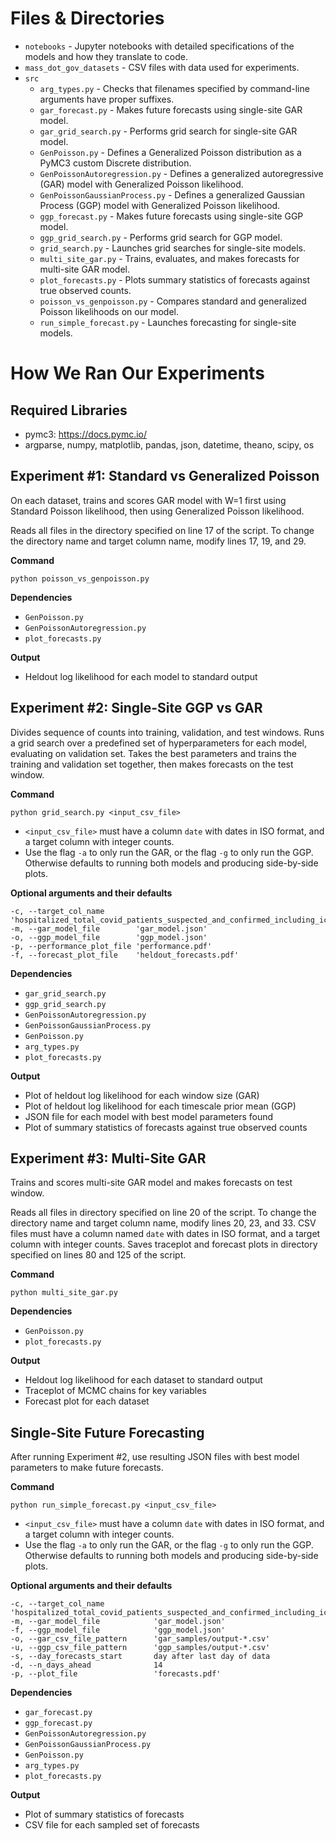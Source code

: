 Files & Directories
===================

- `notebooks` - Jupyter notebooks with detailed specifications of the models and how they translate to code.
- `mass_dot_gov_datasets` - CSV files with data used for experiments.
- `src`
  - `arg_types.py` - Checks that filenames specified by command-line arguments have proper suffixes.
  - `gar_forecast.py` - Makes future forecasts using single-site GAR model.
  - `gar_grid_search.py` - Performs grid search for single-site GAR model.
  - `GenPoisson.py` - Defines a Generalized Poisson distribution as a PyMC3 custom Discrete distribution.
  - `GenPoissonAutoregression.py` - Defines a generalized autoregressive (GAR) model with Generalized Poisson likelihood.
  - `GenPoissonGaussianProcess.py` - Defines a generalized Gaussian Process (GGP) model with Generalized Poisson likelihood.
  - `ggp_forecast.py` - Makes future forecasts using single-site GGP model.
  - `ggp_grid_search.py` - Performs grid search for GGP model.
  - `grid_search.py` - Launches grid searches for single-site models.
  - `multi_site_gar.py` - Trains, evaluates, and makes forecasts for multi-site GAR model.
  - `plot_forecasts.py` - Plots summary statistics of forecasts against true observed counts.
  - `poisson_vs_genpoisson.py` - Compares standard and generalized Poisson likelihoods on our model.
  - `run_simple_forecast.py` - Launches forecasting for single-site models.

How We Ran Our Experiments
==========================
Required Libraries
---------
- pymc3: https://docs.pymc.io/
- argparse, numpy, matplotlib, pandas, json, datetime, theano, scipy, os

Experiment #1: Standard vs Generalized Poisson
-------------
On each dataset, trains and scores GAR model with W=1 first using Standard Poisson likelihood, then using Generalized Poisson likelihood.

Reads all files in the directory specified on line 17 of the script. To change the directory name and target column name, modify lines 17, 19, and 29.

**Command**

`python poisson_vs_genpoisson.py`

**Dependencies**

- `GenPoisson.py`
- `GenPoissonAutoregression.py`
- `plot_forecasts.py`

**Output**

- Heldout log likelihood for each model to standard output

Experiment #2: Single-Site GGP vs GAR
-------------
Divides sequence of counts into training, validation, and test windows. Runs a grid search over a predefined set of hyperparameters for each model, evaluating on validation set. Takes the best parameters and trains the training and validation set together, then makes forecasts on the test window.

**Command**

`python grid_search.py <input_csv_file>`
- `<input_csv_file>` must have a column `date` with dates in ISO format, and a target column with integer counts.
- Use the flag `-a` to only run the GAR, or the flag `-g` to only run the GGP. Otherwise defaults to running both models and producing side-by-side plots.

**Optional arguments and their defaults**

    -c, --target_col_name       'hospitalized_total_covid_patients_suspected_and_confirmed_including_icu'
    -m, --gar_model_file        'gar_model.json'
    -o, --ggp_model_file        'ggp_model.json'
    -p, --performance_plot_file 'performance.pdf'
    -f, --forecast_plot_file    'heldout_forecasts.pdf'

**Dependencies**

- `gar_grid_search.py`
- `ggp_grid_search.py`
- `GenPoissonAutoregression.py`
- `GenPoissonGaussianProcess.py`
- `GenPoisson.py`
- `arg_types.py`
- `plot_forecasts.py`

**Output**

- Plot of heldout log likelihood for each window size (GAR)
- Plot of heldout log likelihood for each timescale prior mean (GGP)
- JSON file for each model with best model parameters found
- Plot of summary statistics of forecasts against true observed counts

Experiment #3: Multi-Site GAR
-------------
Trains and scores multi-site GAR model and makes forecasts on test window.

Reads all files in directory specified on line 20 of the script. To change the directory name and target column name, modify lines 20, 23, and 33. CSV files must have a column named `date` with dates in ISO format, and a target column with integer counts. Saves traceplot and forecast plots in directory specified on lines 80 and 125 of the script.

**Command**

`python multi_site_gar.py`

**Dependencies**

- `GenPoisson.py`
- `plot_forecasts.py`

**Output**

- Heldout log likelihood for each dataset to standard output
- Traceplot of MCMC chains for key variables
- Forecast plot for each dataset

Single-Site Future Forecasting
------------------------------
After running Experiment #2, use resulting JSON files with best model parameters to make future forecasts.

**Command**

`python run_simple_forecast.py <input_csv_file>`
- `<input_csv_file>` must have a column `date` with dates in ISO format, and a target column with integer counts.
- Use the flag `-a` to only run the GAR, or the flag `-g` to only run the GGP. Otherwise defaults to running both models and producing side-by-side plots.

**Optional arguments and their defaults**

    -c, --target_col_name           'hospitalized_total_covid_patients_suspected_and_confirmed_including_icu'
    -m, --gar_model_file            'gar_model.json'
    -f, --ggp_model_file            'ggp_model.json'
    -o, --gar_csv_file_pattern      'gar_samples/output-*.csv'
    -u, --ggp_csv_file_pattern      'ggp_samples/output-*.csv'
    -s, --day_forecasts_start       day after last day of data
    -d, --n_days_ahead              14
    -p, --plot_file                 'forecasts.pdf'

**Dependencies**

- `gar_forecast.py`
- `ggp_forecast.py`
- `GenPoissonAutoregression.py`
- `GenPoissonGaussianProcess.py`
- `GenPoisson.py`
- `arg_types.py`
- `plot_forecasts.py`

**Output**

- Plot of summary statistics of forecasts
- CSV file for each sampled set of forecasts
